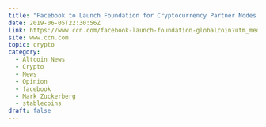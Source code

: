 ```yaml
---
title: "Facebook to Launch Foundation for Cryptocurrency Partner Nodes: Report"
date: 2019-06-05T22:30:56Z
link: https://www.ccn.com/facebook-launch-foundation-globalcoin?utm_medium=RSS&utm_source=hune
site: www.ccn.com
topic: crypto
category:
  - Altcoin News
  - Crypto
  - News
  - Opinion
  - facebook
  - Mark Zuckerberg
  - stablecoins
draft: false
---
```

